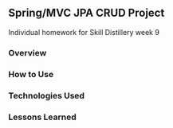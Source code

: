 ## Spring/MVC JPA CRUD Project

Individual homework for Skill Distillery week 9

### Overview

### How to Use

### Technologies Used

### Lessons Learned
